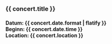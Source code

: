 ### {{ concert.title }}
#### Datum: {{ concert.date.format | flatify }}<br>Beginn: {{ concert.date.time }}<br>Location: {{ concert.location }}
